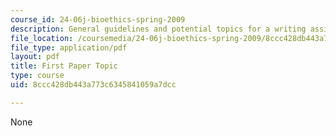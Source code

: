 ```yaml
---
course_id: 24-06j-bioethics-spring-2009
description: General guidelines and potential topics for a writing assignment on bioethics.
file_location: /coursemedia/24-06j-bioethics-spring-2009/8ccc428db443a773c6345841059a7dcc_MIT24_06Js09_assn01.pdf
file_type: application/pdf
layout: pdf
title: First Paper Topic
type: course
uid: 8ccc428db443a773c6345841059a7dcc

---
```

None
